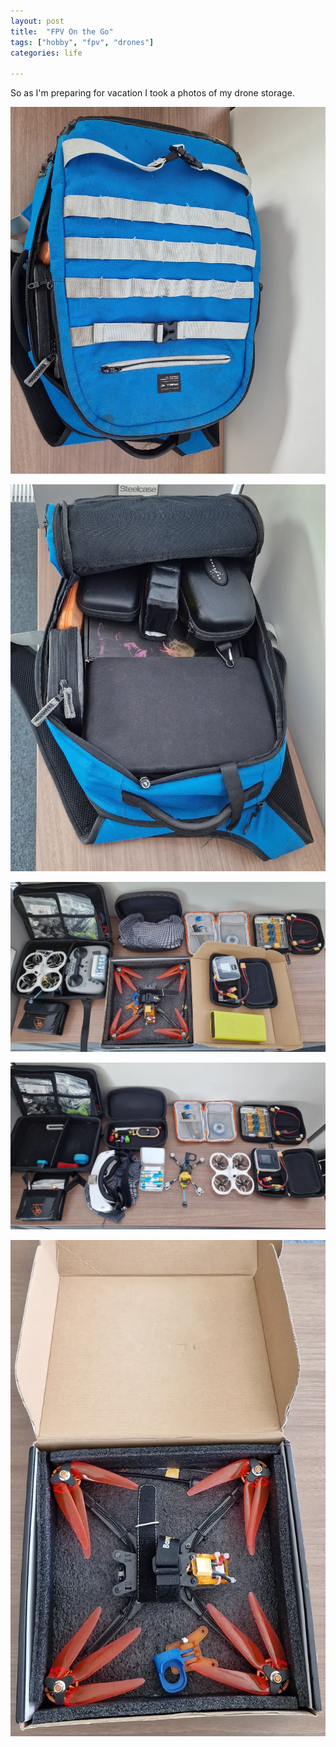 ```yaml
---
layout: post
title:  "FPV On the Go"
tags: ["hobby", "fpv", "drones"]
categories: life

---
```


So as I'm preparing for vacation I took a photos of my drone storage. 

![O'neill Ruckus backpack](/assets/2023-07-21/00_backpack.webp)

![Packed stuff into 1 compartment](/assets/2023-07-21/01_backpack_open.webp)

![](/assets/2023-07-21/03_packed.webp)

![](/assets/2023-07-21/04_unpacked.webp)

![](/assets/2023-07-21/05_drone_7_inch.webp)